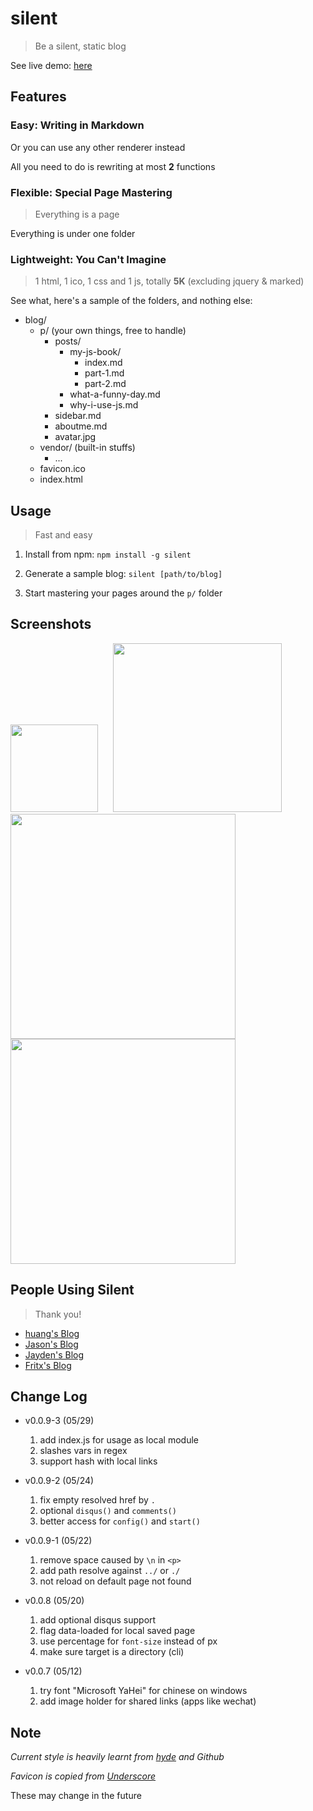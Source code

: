 # silent

> Be a silent, static blog

See live demo: [here](http://fritx.github.io/silent)

## Features

### Easy: Writing in Markdown

Or you can use any other renderer instead

All you need to do is rewriting at most **2** functions

### Flexible: Special Page Mastering

> Everything is a page

Everything is under one folder

### Lightweight: You Can't Imagine

> 1 html, 1 ico, 1 css and 1 js, totally **5K** (excluding jquery & marked)

See what, here's a sample of the folders, and nothing else:

- blog/
  - p/ (your own things, free to handle)
    - posts/
      - my-js-book/
        - index.md
        - part-1.md
        - part-2.md
      - what-a-funny-day.md
      - why-i-use-js.md
    - sidebar.md
    - aboutme.md
    - avatar.jpg
  - vendor/ (built-in stuffs)
    - ...
  - favicon.ico
  - index.html

## Usage

> Fast and easy

1. Install from npm: `npm install -g silent`

1. Generate a sample blog: `silent [path/to/blog]`

1. Start mastering your pages around the `p/` folder

## Screenshots

<img src="https://raw.githubusercontent.com/fritx/silent/master/blog/p/projects/silent/Screenshot_from_2014-05-08_01-43-18.png" width="140">
&nbsp;&nbsp;&nbsp;&nbsp;
<img src="https://raw.githubusercontent.com/fritx/silent/master/blog/p/projects/silent/Screenshot_from_2014-05-08_01-56-27.png" width="270">

<img src="https://raw.githubusercontent.com/fritx/silent/master/blog/p/projects/silent/Screenshot_from_2014-05-08_01-48-37.png" width="360">

<img src="https://raw.githubusercontent.com/fritx/silent/master/blog/p/projects/silent/Screenshot_from_2014-05-08_01-50-42.png" width="360">

## People Using Silent

> Thank you!

- [huang's Blog](http://huangruichang.github.io)
- [Jason's Blog](http://jacsonlee.github.io/Blog)
- [Jayden's Blog](http://iamjayden.github.io)
- [Fritx's Blog](http://fritx.github.io/blog)

## Change Log

- v0.0.9-3 (05/29)
  1. add index.js for usage as local module
  1. slashes vars in regex
  1. support hash with local links

- v0.0.9-2 (05/24)
  1. fix empty resolved href by `.`
  1. optional `disqus()` and `comments()`
  1. better access for `config()` and `start()`

- v0.0.9-1 (05/22)
  1. remove space caused by `\n` in `<p>`
  1. add path resolve against `../` or `./`
  1. not reload on default page not found

- v0.0.8 (05/20)
  1. add optional disqus support
  1. flag data-loaded for local saved page
  1. use percentage for `font-size` instead of px
  1. make sure target is a directory (cli)

- v0.0.7 (05/12)
  1. try font "Microsoft YaHei" for chinese on windows
  1. add image holder for shared links (apps like wechat)

## Note

*Current style is heavily learnt from [hyde](https://github.com/mdo/hyde) and Github*

*Favicon is copied from [Underscore](https://github.com/jashkenas/underscore)*

These may change in the future
